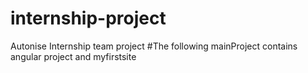 # internship-project
Autonise Internship team project
#The following mainProject contains angular project and myfirstsite
